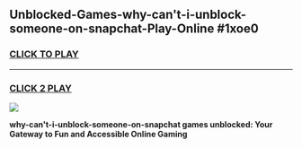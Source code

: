 
## Unblocked-Games-why-can't-i-unblock-someone-on-snapchat-Play-Online #1xoe0
<h3>
<a href="https://news.freeplayer.one?title=why-can't-i-unblock-someone-on-snapchat&ref=3">CLICK TO PLAY</a></h3>
<hr>

<h3>
<a href="https://news.freeplayer.one?title=why-can't-i-unblock-someone-on-snapchat&ref=3">CLICK 2 PLAY</a>
  
</h3>

<a href="https://news.freeplayer.one?title=why-can't-i-unblock-someone-on-snapchat&ref=3"><img src="https://clearcache.store/games.png"></a>


**why-can't-i-unblock-someone-on-snapchat games unblocked: Your Gateway to Fun and Accessible Online Gaming**
